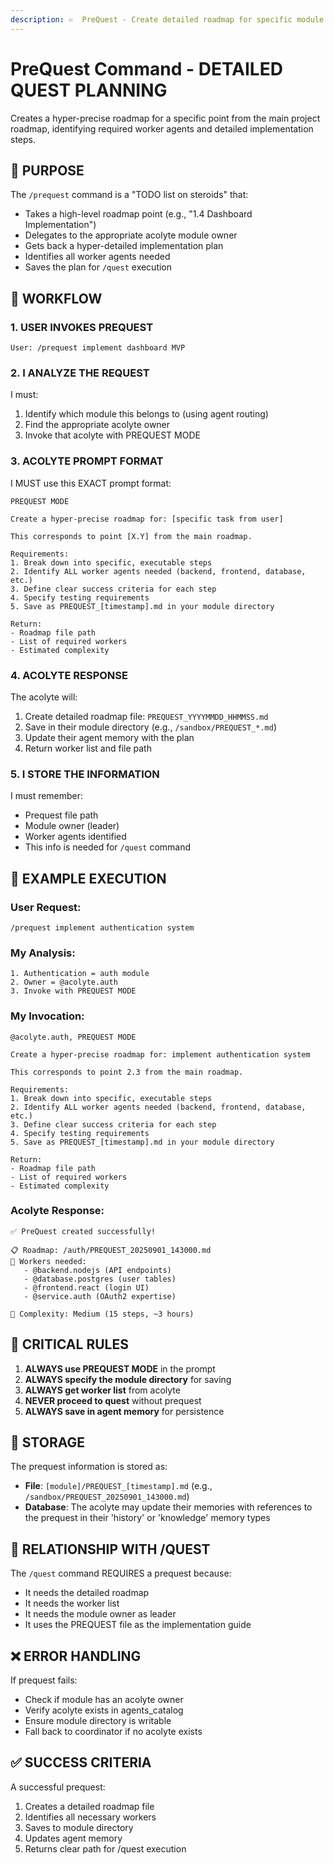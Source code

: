```yaml
---
description: ♾️  PreQuest - Create detailed roadmap for specific module implementation with worker agents
---
```


# PreQuest Command - DETAILED QUEST PLANNING

Creates a hyper-precise roadmap for a specific point from the main project roadmap, identifying required worker agents and detailed implementation steps.

## 🎯 PURPOSE

The `/prequest` command is a "TODO list on steroids" that:

- Takes a high-level roadmap point (e.g., "1.4 Dashboard Implementation")
- Delegates to the appropriate acolyte module owner
- Gets back a hyper-detailed implementation plan
- Identifies all worker agents needed
- Saves the plan for `/quest` execution

## 🔄 WORKFLOW

### 1. USER INVOKES PREQUEST

```
User: /prequest implement dashboard MVP
```

### 2. I ANALYZE THE REQUEST

I must:

1. Identify which module this belongs to (using agent routing)
2. Find the appropriate acolyte owner
3. Invoke that acolyte with PREQUEST MODE

### 3. ACOLYTE PROMPT FORMAT

I MUST use this EXACT prompt format:

```
PREQUEST MODE

Create a hyper-precise roadmap for: [specific task from user]

This corresponds to point [X.Y] from the main roadmap.

Requirements:
1. Break down into specific, executable steps
2. Identify ALL worker agents needed (backend, frontend, database, etc.)
3. Define clear success criteria for each step
4. Specify testing requirements
5. Save as PREQUEST_[timestamp].md in your module directory

Return:
- Roadmap file path
- List of required workers
- Estimated complexity
```

### 4. ACOLYTE RESPONSE

The acolyte will:

1. Create detailed roadmap file: `PREQUEST_YYYYMMDD_HHMMSS.md`
2. Save in their module directory (e.g., `/sandbox/PREQUEST_*.md`)
3. Update their agent memory with the plan
4. Return worker list and file path

### 5. I STORE THE INFORMATION

I must remember:

- Prequest file path
- Module owner (leader)
- Worker agents identified
- This info is needed for `/quest` command

## 📝 EXAMPLE EXECUTION

### User Request:

```
/prequest implement authentication system
```

### My Analysis:

```
1. Authentication = auth module
2. Owner = @acolyte.auth
3. Invoke with PREQUEST MODE
```

### My Invocation:

```
@acolyte.auth, PREQUEST MODE

Create a hyper-precise roadmap for: implement authentication system

This corresponds to point 2.3 from the main roadmap.

Requirements:
1. Break down into specific, executable steps
2. Identify ALL worker agents needed (backend, frontend, database, etc.)
3. Define clear success criteria for each step
4. Specify testing requirements
5. Save as PREQUEST_[timestamp].md in your module directory

Return:
- Roadmap file path
- List of required workers
- Estimated complexity
```

### Acolyte Response:

```
✅ PreQuest created successfully!

📋 Roadmap: /auth/PREQUEST_20250901_143000.md
👥 Workers needed:
   - @backend.nodejs (API endpoints)
   - @database.postgres (user tables)
   - @frontend.react (login UI)
   - @service.auth (OAuth2 expertise)

🎯 Complexity: Medium (15 steps, ~3 hours)
```

## 🚨 CRITICAL RULES

1. **ALWAYS use PREQUEST MODE** in the prompt
2. **ALWAYS specify the module directory** for saving
3. **ALWAYS get worker list** from acolyte
4. **NEVER proceed to quest** without prequest
5. **ALWAYS save in agent memory** for persistence

## 💾 STORAGE

The prequest information is stored as:

- **File**: `[module]/PREQUEST_[timestamp].md` (e.g., `/sandbox/PREQUEST_20250901_143000.md`)
- **Database**: The acolyte may update their memories with references to the prequest in their 'history' or 'knowledge' memory types

## 🔗 RELATIONSHIP WITH /QUEST

The `/quest` command REQUIRES a prequest because:

- It needs the detailed roadmap
- It needs the worker list
- It needs the module owner as leader
- It uses the PREQUEST file as the implementation guide

## ❌ ERROR HANDLING

If prequest fails:

- Check if module has an acolyte owner
- Verify acolyte exists in agents_catalog
- Ensure module directory is writable
- Fall back to coordinator if no acolyte exists

## ✅ SUCCESS CRITERIA

A successful prequest:

1. Creates a detailed roadmap file
2. Identifies all necessary workers
3. Saves to module directory
4. Updates agent memory
5. Returns clear path for /quest execution
